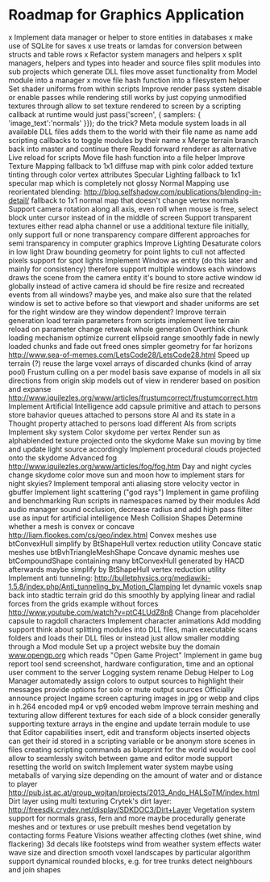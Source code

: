 Roadmap for Graphics Application
================================

x Implement data manager or helper to store entities in databases
    x make use of SQLite for saves
    x use treats or lamdas for conversion between structs and table rows
x Refactor system managers and helpers
    x split managers, helpers and types into header and source files
    split modules into sub projects which generate DLL files
    move asset functionality from Model module into a manager
    x move file hash function into a filesystem helper
Set shader uniforms from within scripts
Improve render pass system
    disable or enable passes while rendering still works by just copying unmodified textures through
    allow to set texture rendered to screen by a scripting callback at runtime
    would just pass('screen', { samplers: { 'image_text':'normals' }}); do the trick?
Meta module system
    loads in all available DLL files
    adds them to the world with their file name as name
    add scripting callbacks to toggle modules by their name
x Merge terrain branch back into master and continue there
Readd forward renderer as alternative
Live reload for scripts
    Move file hash function into a file helper
Improve Texture Mapping
    fallback to 1x1 diffuse map with pink color
    added texture tinting through color vertex attributes
Specular Lighting
    fallback to 1x1 specular map which is completely not glossy
Normal Mapping
    use reorientated blending:
    http://blog.selfshadow.com/publications/blending-in-detail/
    fallback to 1x1 normal map that doesn't change vertex normals
Support camera rotation along all axis, even roll
when mouse is free, select block unter cursor instead of in the middle of screen
Support transparent textures
    either read alpha channel or use a additional texture file
    initially, only support full or none transparency
    compare different approaches for semi transparency in computer graphics
Improve Lighting
    Desaturate colors in low light
    Draw bounding geometry for point lights to cull not affected pixels
    support for spot lights
Implement Window as entity (do this later and mainly for consistency)
    therefore support multiple windows
    each windows draws the scene from the camera entity it's bound to
    store active window id globally instead of active camera id
    should be fire resize and recreated events from all windows?
        maybe yes, and make also sure that the related window is set to active before
        so that viewport and shader uniforms are set for the right window
            are they window dependent?
Improve terrain generation
    load terrain parameters from scripts
    implement live terrain reload on parameter change
    retweak whole generation
Overthink chunk loading mechanism
    optimize current ellipsoid range
    smoothly fade in newly loaded chunks and fade out freed ones
    simpler geometry for far horizons
        http://www.sea-of-memes.com/LetsCode28/LetsCode28.html
Speed up terrain (?)
    reuse the large voxel arrays of discarded chunks (kind of array pool)
Frustum culling on a per model basis
    save expanse of models in all six directions from origin
    skip models out of view in renderer based on position and expanse
    http://www.iquilezles.org/www/articles/frustumcorrect/frustumcorrect.htm
Implement Artificial Intelligence
    add capsule primitive and attach to persons
    store bahavior queues attached to persons
    store AI and its state in a Thought property attached to persons
    load different AIs from scripts
Implement sky system
    Color skydome per vertex
    Render sun as alphablended texture projected onto the skydome
    Make sun moving by time and update light source accordingly
    Implement procedural clouds projected onto the skydome
    Advanced fog
        http://www.iquilezles.org/www/articles/fog/fog.htm
    Day and night cycles
        change skydome color
        move sun and moon
        how to implement stars for night skyies?
Implement temporal anti aliasing
    store velocity vector in gbuffer
Implement light scattering ("god rays")
Implement in game profiling and benchmarking
Run scripts in namespaces named by their modules
Add audio manager
    sound occlusion, decrease radius and add high pass filter
        use as input for artificial intelligence
Mesh Collision Shapes
    Determine whether a mesh is convex or concave
        http://liam.flookes.com/cs/geo/index.html
    Convex meshes use btConvexHull
        simplify by BtShapeHull vertex reduction utility
    Concave static meshes use btBvhTriangleMeshShape
    Concave dynamic meshes use btCompoundShape containing many btConvexHull
        generated by HACD
        afterwards maybe simplify by BtShapeHull vertex reduction utility
    Implement anti tunneling:
        http://bulletphysics.org/mediawiki-1.5.8/index.php/Anti_tunneling_by_Motion_Clamping
let dynamic voxels snap back into stadtic terrain grid
    do this smoothly by applying linear and radial forces from the grids
    example without forces
        http://www.youtube.com/watch?v=ptC4LUdZ8n8
Change from placeholder capsule to ragdoll characters
Implement character animations
Add modding support
    think about splitting modules into DLL files, main executable scans folders and loads their DLL files
    or instead just allow smaller modding through a Mod module
Set up a project website
    buy the domain www.opengp.org which reads "Open Game Project"
Implement in game bug report tool
    send screenshot, hardware configuration, time and an optional user comment to the server
Logging system
    rename Debug Helper to Log Manager
    automatedly assign colors to output sources to highlight their messages
    provide options for solo or mute output sources
Officially announce project
Ingame screen capturing
    images in jpg or webp and clips in h.264 encoded mp4 or vp9 encoded webm
Improve terrain meshing and texturing
    allow different textures for each side of a block
    consider generally supporting texture arrays in the engine and update terrain module to use that
Editor capabilities
    insert, edit and transform objects
        inserted objects can get their id stored in a scripting variable or be anonym
    store scenes in files
        creating scripting commands as blueprint for the world would be cool
    allow to seamlessly switch between game and editor mode
    support resetting the world on switch
Implement water system
    maybe using metaballs of varying size depending on the amount of water and or distance to player
        http://pub.ist.ac.at/group_wojtan/projects/2013_Ando_HALSoTM/index.html
Dirt layer using multi texturing
    Crytek's dirt layer:
    http://freesdk.crydev.net/display/SDKDOC3/Dirt+Layer
Vegetation system
    support for normals grass, fern and more
    maybe procedurally generate meshes and or textures
    or use prebuilt meshes
    bend vegetation by contacting forms
Feature Visions
    weather affecting clothes (wet shine, wind flackering)
    3d decals like footsteps
	wind from weather system effects water wave size and direction
    smooth voxel landscapes by particular algorithm
    support dynamical rounded blocks, e.g. for tree trunks
        detect neighbours and join shapes
